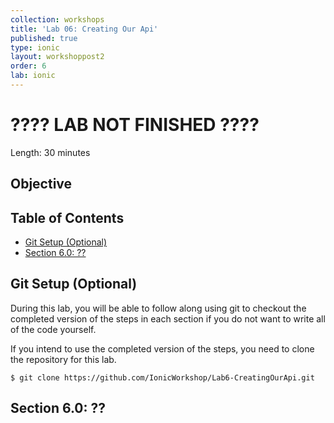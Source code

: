 ```yaml
---
collection: workshops
title: 'Lab 06: Creating Our Api'
published: true
type: ionic
layout: workshoppost2
order: 6
lab: ionic
---
```

<H1>???? LAB NOT FINISHED ????</h1>

Length: 30 minutes

## Objective

<!-- START doctoc generated TOC please keep comment here to allow auto update -->
<!-- DON'T EDIT THIS SECTION, INSTEAD RE-RUN doctoc TO UPDATE -->
<h2>Table of Contents</h2>

- [Git Setup (Optional)](#git-setup-optional)
- [Section 6.0: ??](#section-60-)

<!-- END doctoc generated TOC please keep comment here to allow auto update -->


## Git Setup (Optional)

During this lab, you will be able to follow along using git to checkout the completed version of the steps in each section if you do not want to write all of the code yourself.

If you intend to use the completed version of the steps, you need to clone the repository for this lab.

    $ git clone https://github.com/IonicWorkshop/Lab6-CreatingOurApi.git

## Section 6.0: ??